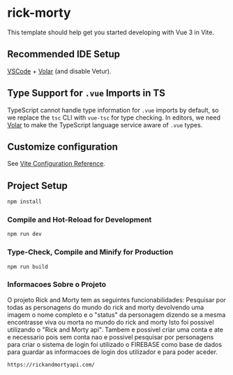 # rick-morty

This template should help get you started developing with Vue 3 in Vite.

## Recommended IDE Setup

[VSCode](https://code.visualstudio.com/) + [Volar](https://marketplace.visualstudio.com/items?itemName=Vue.volar) (and disable Vetur).

## Type Support for `.vue` Imports in TS

TypeScript cannot handle type information for `.vue` imports by default, so we replace the `tsc` CLI with `vue-tsc` for type checking. In editors, we need [Volar](https://marketplace.visualstudio.com/items?itemName=Vue.volar) to make the TypeScript language service aware of `.vue` types.

## Customize configuration

See [Vite Configuration Reference](https://vitejs.dev/config/).

## Project Setup

```sh
npm install
```

### Compile and Hot-Reload for Development

```sh
npm run dev
```

### Type-Check, Compile and Minify for Production

```sh
npm run build
```
### Informacoes Sobre o Projeto
O projeto Rick and Morty tem as seguintes funcionabilidades:
Pesquisar por todas as personagens do mundo do rick and morty devolvendo uma imagem o nome completo e o "status" da personagem dizendo se a mesma encontrasse viva ou morta no mundo do rick and morty
Isto foi possivel utilizando o "Rick and Morty api".
Tambem e possivel criar uma conta e ate e necessario pois sem conta nao e possivel pesquisar por personagens
para criar o sistema de login foi utilizado o FIREBASE como base de dados para guardar as informacoes de login dos utilizador e para poder aceder.
```sh
https://rickandmortyapi.com/
```
